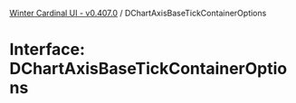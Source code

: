 [Winter Cardinal UI - v0.407.0](../index.md) / DChartAxisBaseTickContainerOptions

# Interface: DChartAxisBaseTickContainerOptions
